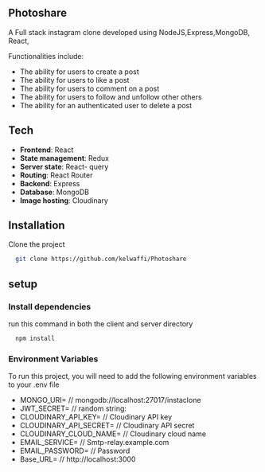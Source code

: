 ## Photoshare

A Full stack instagram clone developed using NodeJS,Express,MongoDB, React, 

Functionalities include:

* The ability for users to create a post
* The ability for users to like a post
* The ability for users to comment on a post
* The ability for users to follow and unfollow other others
* The ability for an authenticated user to delete a post 

## Tech

* **Frontend**: React
* **State management**: Redux
* **Server state**: React- query
* **Routing**: React Router
* **Backend**: Express
* **Database**: MongoDB
* **Image hosting**: Cloudinary


## Installation

Clone the project

```bash
  git clone https://github.com/kelwaffi/Photoshare
```
## setup
 ### Install dependencies
run this command in both the client and server directory
```bash
  npm install
```
### Environment Variables

To run this project, you will need to add the following environment variables to your .env file
- MONGO_URI= // mongodb://localhost:27017/instaclone
- JWT_SECRET= // random string: 
- CLOUDINARY_API_KEY= // Cloudinary API key
- CLOUDINARY_API_SECRET= // Cloudinary API secret
- CLOUDINARY_CLOUD_NAME= // Cloudinary cloud name
- EMAIL_SERVICE= // Smtp-relay.example.com
- EMAIL_PASSWORD= // Password
- Base_URL= // http://localhost:3000

